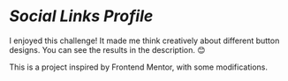# _Social Links Profile_

I enjoyed this challenge! It made me think creatively about different button designs. You can see the results in the description. 😊

This is a project inspired by Frontend Mentor, with some modifications.
